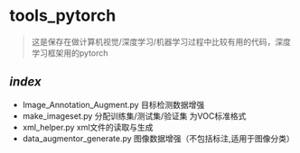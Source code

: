 # tools_pytorch
> 这是保存在做计算机视觉/深度学习/机器学习过程中比较有用的代码，深度学习框架用的pytorch
## *index*
* Image_Annotation_Augment.py   目标检测数据增强
* make_imageset.py  			分配训练集/测试集/验证集 为VOC标准格式
* xml_helper.py  				xml文件的读取与生成
* data_augmentor_generate.py    图像数据增强（不包括标注,适用于图像分类）